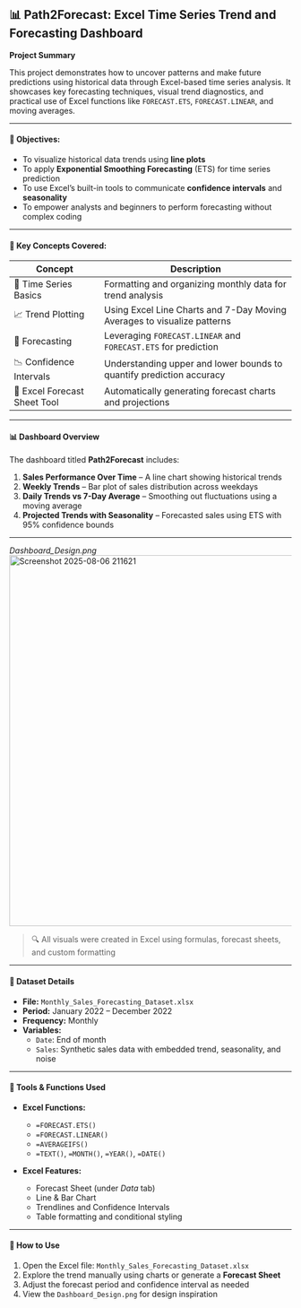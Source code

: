 ## 📊 Path2Forecast: Excel Time Series Trend and Forecasting Dashboard

**Project Summary**  

This project demonstrates how to uncover patterns and make future predictions using historical data through Excel-based time series analysis. It showcases key forecasting techniques, visual trend diagnostics, and practical use of Excel functions like `FORECAST.ETS`, `FORECAST.LINEAR`, and moving averages.

---

#### 🎯 Objectives:

- To visualize historical data trends using **line plots**
- To apply **Exponential Smoothing Forecasting** (ETS) for time series prediction
- To use Excel’s built-in tools to communicate **confidence intervals** and **seasonality**
- To empower analysts and beginners to perform forecasting without complex coding

---

#### 🧠 Key Concepts Covered:

| Concept                        | Description                                                                 |
|-------------------------------|-----------------------------------------------------------------------------|
| 📅 Time Series Basics          | Formatting and organizing monthly data for trend analysis                   |
| 📈 Trend Plotting              | Using Excel Line Charts and 7-Day Moving Averages to visualize patterns     |
| 🔮 Forecasting                 | Leveraging `FORECAST.LINEAR` and `FORECAST.ETS` for prediction              |
| 📉 Confidence Intervals       | Understanding upper and lower bounds to quantify prediction accuracy        |
| 🧰 Excel Forecast Sheet Tool   | Automatically generating forecast charts and projections                    |

---

#### 📊 Dashboard Overview

The dashboard titled **Path2Forecast** includes:
1. **Sales Performance Over Time** – A line chart showing historical trends
2. **Weekly Trends** – Bar plot of sales distribution across weekdays
3. **Daily Trends vs 7-Day Average** – Smoothing out fluctuations using a moving average
4. **Projected Trends with Seasonality** – Forecasted sales using ETS with 95% confidence bounds
---

*Dashboard_Design.png*
   <img width="892" height="662" alt="Screenshot 2025-08-06 211621" src="https://github.com/user-attachments/assets/28f73cee-f4b4-4b9e-ae65-1bc72780933a" />


> 🔍 All visuals were created in Excel using formulas, forecast sheets, and custom formatting

---

#### 🧪 Dataset Details

- **File:** `Monthly_Sales_Forecasting_Dataset.xlsx`
- **Period:** January 2022 – December 2022
- **Frequency:** Monthly
- **Variables:**
  - `Date`: End of month
  - `Sales`: Synthetic sales data with embedded trend, seasonality, and noise

---

#### 🔧 Tools & Functions Used

- **Excel Functions:**
  - `=FORECAST.ETS()`
  - `=FORECAST.LINEAR()`
  - `=AVERAGEIFS()`
  - `=TEXT()`, `=MONTH()`, `=YEAR()`, `=DATE()`

- **Excel Features:**
  - Forecast Sheet (under *Data* tab)
  - Line & Bar Chart
  - Trendlines and Confidence Intervals
  - Table formatting and conditional styling

---

#### 🚀 How to Use

1. Open the Excel file: `Monthly_Sales_Forecasting_Dataset.xlsx`
2. Explore the trend manually using charts or generate a **Forecast Sheet**
3. Adjust the forecast period and confidence interval as needed
4. View the `Dashboard_Design.png` for design inspiration





